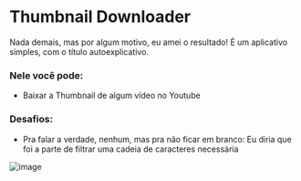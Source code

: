 # Thumbnail Downloader

Nada demais, mas por algum motivo, eu amei o resultado! É um aplicativo simples, com o título autoexplicativo.

### Nele você pode:
- Baixar a Thumbnail de algum vídeo no Youtube

### Desafios:
- Pra falar a verdade, nenhum, mas pra não ficar em branco: Eu diria que foi a parte de filtrar uma cadeia de caracteres necessária

![image](https://user-images.githubusercontent.com/79723385/133944197-01bfec9e-7950-4cc9-93c2-9252f0249e00.png)
